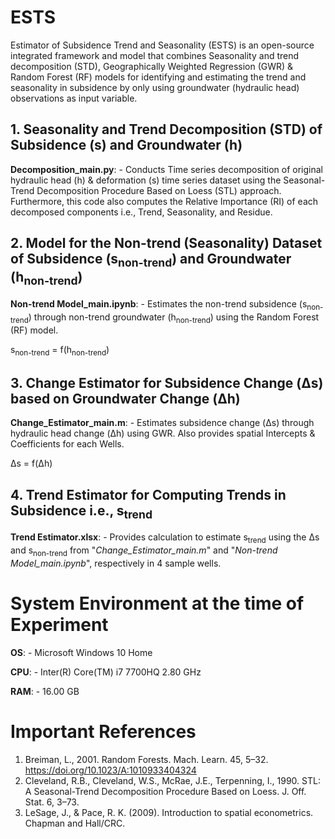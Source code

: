 # ESTS
Estimator of Subsidence Trend and Seasonality (ESTS) is an open-source integrated framework and model that combines Seasonality and trend decomposition (STD),  Geographically Weighted Regression (GWR) & Random Forest (RF) models for identifying and estimating the trend and seasonality in subsidence by only using groundwater (hydraulic head) observations as input variable.

## 1. Seasonality and Trend Decomposition (STD) of Subsidence (s) and Groundwater (h)
**Decomposition_main.py**: - Conducts Time series decomposition of original hydraulic head (h) & deformation (s) time series dataset using the Seasonal-Trend Decomposition Procedure Based on Loess (STL) approach. Furthermore, this code also computes the Relative Importance (RI) of each decomposed components i.e., Trend, Seasonality, and Residue.

## 2. Model for the Non-trend (Seasonality) Dataset of Subsidence (s<sub>non-trend</sub>) and Groundwater (h<sub>non-trend</sub>)
**Non-trend Model_main.ipynb**: -  Estimates the non-trend subsidence (s<sub>non-trend</sub>) through non-trend groundwater (h<sub>non-trend</sub>) using the Random Forest (RF) model.

s<sub>non-trend</sub> = f(h<sub>non-trend</sub>)

## 3. Change Estimator for Subsidence Change (&Delta;s) based on Groundwater Change (&Delta;h)
**Change_Estimator_main.m**: - Estimates subsidence change (&Delta;s) through hydraulic head change (&Delta;h) using GWR. Also provides spatial Intercepts & Coefficients for each Wells.

&Delta;s = f(&Delta;h)

## 4. Trend Estimator for Computing Trends in Subsidence i.e., s<sub>trend</sub>
**Trend Estimator.xlsx**: - Provides calculation to estimate s<sub>trend</sub> using the &Delta;s and s<sub>non-trend</sub> from "*Change_Estimator_main.m*" and  "*Non-trend Model_main.ipynb*", respectively in 4 sample wells.

# System Environment at the time of Experiment
**OS**: - Microsoft Windows 10 Home

**CPU**: - Inter(R) Core(TM) i7 7700HQ 2.80 GHz

**RAM**: - 16.00 GB

# Important References
1. Breiman, L., 2001. Random Forests. Mach. Learn. 45, 5–32. https://doi.org/10.1023/A:1010933404324
2. Cleveland, R.B., Cleveland, W.S., McRae, J.E., Terpenning, I., 1990. STL: A Seasonal-Trend Decomposition Procedure Based on Loess. J. Off. Stat. 6, 3–73.
3. LeSage, J., & Pace, R. K. (2009). Introduction to spatial econometrics. Chapman and Hall/CRC.
